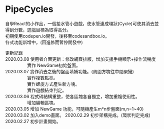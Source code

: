 # PipeCycles



自學React的小作品，一個接水管小遊戲，使水管連成環狀(Cycle)可使其消去並得到分數，遊戲目標為取得高分。  
初期使用codepen.io開發，後移至codesandbox.io。  
各式功能新增中。(因進修而暫停開發中)  

更新紀錄  
2020.03.08 使用者介面更新：修改網頁排版，增加支援手機顯示+操作流暢度  
　　　　　實作 NewGame初始盤面。    
2020.03.07 實作消去之後的盤面填補功能。(周圍方塊往中間聚攏)  
　　　　　實作複數點亮。    
　　　　　實作螺旋方式產生新方塊。    
　　　　　實作遊戲結束判定。    
2020.03.06 程式碼結構重整，使各區塊各自獨立，增加重複使用性。  
　　　　　增加編輯區塊。  
2020.03.05 增加 NewGame 功能，可隨機產生m*n步盤面(m,n=1~40)  
2020.03.02 加入demo畫面。
2020.02.29 初步架構完成。(環狀判定完成)  
2020.02.27 初步計畫開始。  
